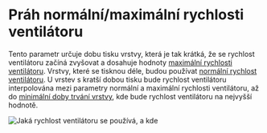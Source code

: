 Práh normální/maximální rychlosti ventilátoru
====
Tento parametr určuje dobu tisku vrstvy, která je tak krátká, že se rychlost ventilátoru začíná zvyšovat a dosahuje hodnoty [maximální rychlosti ventilátoru](cool_fan_speed_max.md). Vrstvy, které se tisknou déle, budou používat [normální rychlost ventilátoru](cool_fan_speed_min.md). U vrstev s kratší dobou tisku bude rychlost ventilátoru interpolována mezi parametry normální a maximální rychlosti ventilátoru, až do [minimální doby trvání vrstvy](cool_min_layer_time.md), kde bude rychlost ventilátoru na nejvyšší hodnotě.

![Jaká rychlost ventilátoru se používá, a kde](../images/cool_fan_speed_cs.svg)